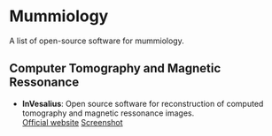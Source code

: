 # Mummiology

A list of open-source software for mummiology.

## Computer Tomography and Magnetic Ressonance

- **InVesalius**: Open source software for reconstruction of computed tomography and magnetic ressonance images.    
  [Official website](https://invesalius.github.io/)
  [Screenshot](.././images/)
